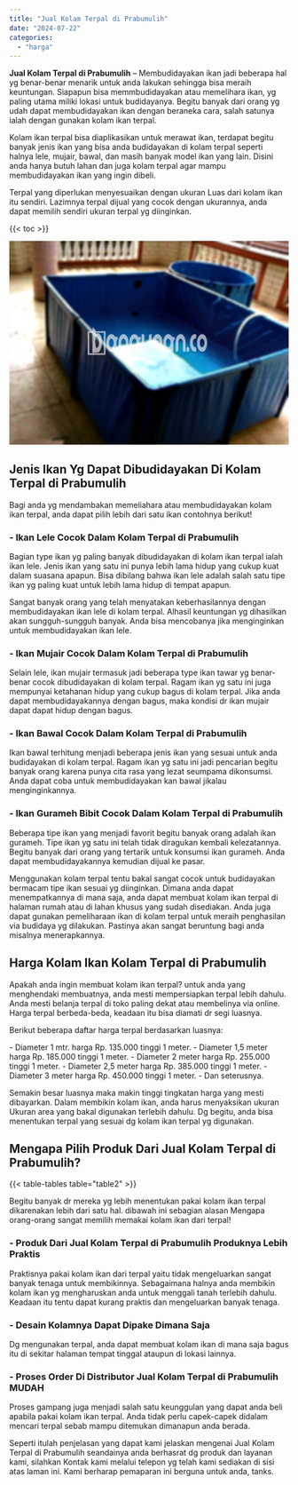 ```yaml
---
title: "Jual Kolam Terpal di Prabumulih"
date: "2024-07-22"
categories: 
  - "harga"
---
```


**Jual Kolam Terpal di Prabumulih** – Membudidayakan ikan jadi beberapa hal yg benar-benar menarik untuk anda lakukan sehingga bisa meraih keuntungan. Siapapun bisa memmbudidayakan atau memelihara ikan, yg paling utama miliki lokasi untuk budidayanya. Begitu banyak dari orang yg udah dapat membudidayakan ikan dengan beraneka cara, salah satunya ialah dengan gunakan kolam ikan terpal.

Kolam ikan terpal bisa diaplikasikan untuk merawat ikan, terdapat begitu banyak jenis ikan yang bisa anda budidayakan di kolam terpal seperti halnya lele, mujair, bawal, dan masih banyak model ikan yang lain. Disini anda hanya butuh lahan dan juga kolam terpal agar mampu membudidayakan ikan yang ingin dibeli.

Terpal yang diperlukan menyesuaikan dengan ukuran Luas dari kolam ikan itu sendiri. Lazimnya terpal dijual yang cocok dengan ukurannya, anda dapat memilih sendiri ukuran terpal yg diinginkan.

{{< toc >}}

![Jual Kolam Terpal di Prabumulih](/images/jual-kolam-terpal-22.png)

## Jenis Ikan Yg Dapat Dibudidayakan Di Kolam Terpal di Prabumulih

Bagi anda yg mendambakan memeliahara atau membudidayakan kolam ikan terpal, anda dapat pilih lebih dari satu ikan contohnya berikut!

### \- Ikan Lele Cocok Dalam Kolam Terpal di Prabumulih

Bagian type ikan yg paling banyak dibudidayakan di kolam ikan terpal ialah ikan lele. Jenis ikan yang satu ini punya lebih lama hidup yang cukup kuat dalam suasana apapun. Bisa dibilang bahwa ikan lele adalah salah satu tipe ikan yg paling kuat untuk lebih lama hidup di tempat apapun.

Sangat banyak orang yang telah menyatakan keberhasilannya dengan membudidayakan ikan lele di kolam terpal. Alhasil keuntungan yg dihasilkan akan sungguh-sungguh banyak. Anda bisa mencobanya jika menginginkan untuk membudidayakan ikan lele.

### \- Ikan Mujair Cocok Dalam Kolam Terpal di Prabumulih

Selain lele, ikan mujair termasuk jadi beberapa type ikan tawar yg benar-benar cocok dibudidayakan di kolam terpal. Ragam ikan yg satu ini juga mempunyai ketahanan hidup yang cukup bagus di kolam terpal. Jika anda dapat membudidayakannya dengan bagus, maka kondisi dr ikan mujair dapat dapat hidup dengan bagus.

### \- Ikan Bawal Cocok Dalam Kolam Terpal di Prabumulih

Ikan bawal terhitung menjadi beberapa jenis ikan yang sesuai untuk anda budidayakan di kolam terpal. Ragam ikan yg satu ini jadi pencarian begitu banyak orang karena punya cita rasa yang lezat seumpama dikonsumsi. Anda dapat coba untuk membudidayakan kan bawal jikalau menginginkannya.

### \- Ikan Gurameh Bibit Cocok Dalam Kolam Terpal di Prabumulih

Beberapa tipe ikan yang menjadi favorit begitu banyak orang adalah ikan gurameh. Tipe ikan yg satu ini telah tidak diragukan kembali kelezatannya. Begitu banyak dari orang yang tertarik untuk konsumsi ikan gurameh. Anda dapat membudidayakannya kemudian dijual ke pasar.

Menggunakan kolam terpal tentu bakal sangat cocok untuk budidayakan bermacam tipe ikan sesuai yg diinginkan. Dimana anda dapat menempatkannya di mana saja, anda dapat membuat kolam ikan terpal di halaman rumah atau di lahan khusus yang sudah disediakan. Anda juga dapat gunakan pemeliharaan ikan di kolam terpal untuk meraih penghasilan via budidaya yg dilakukan. Pastinya akan sangat beruntung bagi anda misalnya menerapkannya.

## Harga Kolam Ikan Kolam Terpal di Prabumulih

Apakah anda ingin membuat kolam ikan terpal? untuk anda yang menghendaki membuatnya, anda mesti mempersiapkan terpal lebih dahulu. Anda mesti belanja terpal di toko paling dekat atau membelinya via online. Harga terpal berbeda-beda, keadaan itu bisa diamati dr segi luasnya.

Berikut beberapa daftar harga terpal berdasarkan luasnya:

\- Diameter 1 mtr. harga Rp. 135.000 tinggi 1 meter. - Diameter 1,5 meter harga Rp. 185.000 tinggi 1 meter. - Diameter 2 meter harga Rp. 255.000 tinggi 1 meter. - Diameter 2,5 meter harga Rp. 385.000 tinggi 1 meter. - Diameter 3 meter harga Rp. 450.000 tinggi 1 meter. - Dan seterusnya.

Semakin besar luasnya maka makin tinggi tingkatan harga yang mesti dibayarkan. Dalam membikin kolam ikan, anda harus menyaksikan ukuran Ukuran area yang bakal digunakan terlebih dahulu. Dg begitu, anda bisa menentukan terpal yang sesuai dg kolam ikan terpal yg digunakan.

## Mengapa Pilih Produk Dari Jual Kolam Terpal di Prabumulih?

{{< table-tables table="table2" >}}

Begitu banyak dr mereka yg lebih menentukan pakai kolam ikan terpal dikarenakan lebih dari satu hal. dibawah ini sebagian alasan Mengapa orang-orang sangat memilih memakai kolam ikan dari terpal!

### \- Produk Dari Jual Kolam Terpal di Prabumulih Produknya Lebih Praktis

Praktisnya pakai kolam ikan dari terpal yaitu tidak mengeluarkan sangat banyak tenaga untuk membikinnya. Sebagaimana halnya anda membikin kolam ikan yg mengharuskan anda untuk menggali tanah terlebih dahulu. Keadaan itu tentu dapat kurang praktis dan mengeluarkan banyak tenaga.

### \- Desain Kolamnya Dapat Dipake Dimana Saja

Dg mengunakan terpal, anda dapat membuat kolam ikan di mana saja bagus itu di sekitar halaman tempat tinggal ataupun di lokasi lainnya.

### \- Proses Order Di Distributor Jual Kolam Terpal di Prabumulih MUDAH

Proses gampang juga menjadi salah satu keunggulan yang dapat anda beli apabila pakai kolam ikan terpal. Anda tidak perlu capek-capek didalam mencari terpal sebab mampu ditemukan dimanapun anda berada.

Seperti itulah penjelasan yang dapat kami jelaskan mengenai Jual Kolam Terpal di Prabumulih seandainya anda berhasrat dg produk dan layanan kami, silahkan Kontak kami melalui telepon yg telah kami sediakan di sisi atas laman ini. Kami berharap pemaparan ini berguna untuk anda, tanks.
